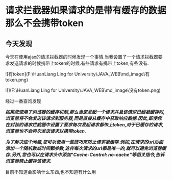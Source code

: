 # 请求拦截器如果请求的是带有缓存的数据那么不会携带token

## 今天发现

今天在使用ajax的请求拦截器的时候发现一个事情.当我设置了一个请求拦截器要求发送请求的时候携带上token的时候.有些请求有携带上token,有些没有.

![有token](F:\HuanLiang Ling for University\JAVA_WEB\md_image\有token.png)

![](F:\HuanLiang Ling for University\JAVA_WEB\md_image\没有token.png)

经过一番查询发现

***如果您使用了浏览器的缓存机制,那么当您发起一个请求并且该请求已经被缓存时,浏览器将不会发送该请求到服务器,而是直接从缓存中获取响应数据.因此,即使您在封装的请求拦截器中设置了要求每次发起请求都带上token,对于已缓存的请求,浏览器也不会再次发送请求以携带token.***

***为了解决这个问题,您可以使用一些技巧来防止请求被缓存.例如,在请求的url后面添加一个随机数或时间戳参数,这样每次请求的url都是唯一的,就可以避免浏览器缓存.另外,您也可以在请求头中添加"Cache-Control: no-cache"等相关指令,告诉浏览器禁止缓存该请求.***

目前不知道会影响什么东西,也不知道有什么用
